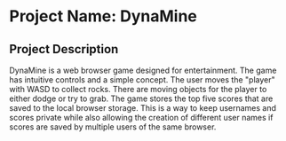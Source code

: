 # Project Name: DynaMine

## Project Description
DynaMine is a web browser game designed for entertainment. The game has intuitive controls and a simple concept. The user moves the "player" with WASD to collect rocks. There are moving objects for the player to either dodge or try to grab. The game stores the top five scores that are saved to the local browser storage. This is a way to keep usernames and scores private while also allowing the creation of different user names if scores are saved by multiple users of the same browser.
